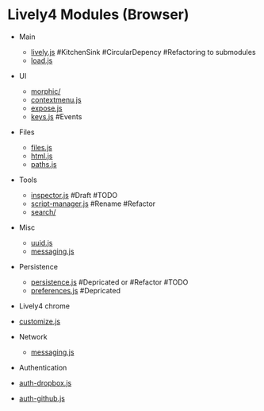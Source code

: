 # Lively4 Modules (Browser)
<!-- REGEXP
\* ([A-Za-z0-9-/]+(((\.js)|(\.md)|(\.html))|/))
* [$1]($1) 
-->

* Main
  * [lively.js](lively.js)	#KitchenSink #CircularDepency #Refactoring to submodules 
  * [load.js](load.js)	

* UI
  * [morphic/](morphic/)
  * [contextmenu.js](contextmenu.js)	
  * [expose.js](expose.js)	
  * [keys.js](keys.js) #Events

* Files
  * [files.js](files.js)	
  * [html.js](html.js)	
  * [paths.js](paths.js)	

* Tools
  * [inspector.js](inspector.js)	#Draft #TODO
  * [script-manager.js](script-manager.js)	#Rename #Refactor
  * [search/](search/) 	

* Misc
  * [uuid.js](uuid.js)	
  * [messaging.js](messaging.js)	

* Persistence
  * [persistence.js](persistence.js)	#Depricated or #Refactor #TODO
  * [preferences.js](preferences.js)	#Depricated

* Lively4 chrome 
 * [customize.js](customize.js)	

* Network
  * [messaging.js](messaging.js)	

* Authentication
 * [auth-dropbox.js](auth-dropbox.js)		
 * [auth-github.js](auth-github.js)	